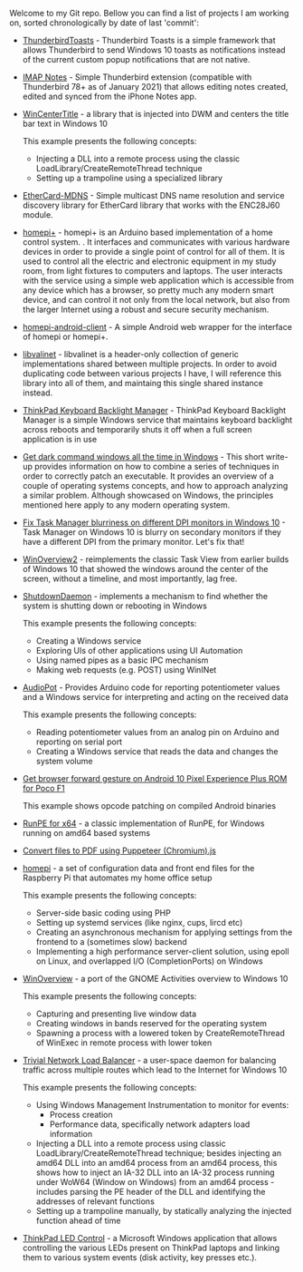 Welcome to my Git repo. Bellow you can find a list of projects I am working on, sorted chronologically by date of last 'commit':

* [ThunderbirdToasts](https://github.com/valinet/ThunderbirdToasts) - Thunderbird Toasts is a simple framework that allows Thunderbird to send Windows 10 toasts as notifications instead of the current custom popup notifications that are not native.

* [IMAP Notes](https://github.com/valinet/IMAPNotes) - Simple Thunderbird extension (compatible with Thunderbird 78+ as of January 2021) that allows editing notes created, edited and synced from the iPhone Notes app. 

* [WinCenterTitle](https://github.com/valinet/WinCenterTitle) - a library that is injected into DWM and centers the title bar text in Windows 10

  This example presents the following concepts:

  * Injecting a DLL into a remote process using the classic LoadLibrary/CreateRemoteThread technique
  * Setting up a trampoline using a specialized library

* [EtherCard-MDNS](https://github.com/valinet/EtherCard-MDNS) - Simple multicast DNS name resolution and service discovery library for EtherCard library that works with the ENC28J60 module.

* [homepi+](https://github.com/valinet/homepi-plus) - homepi+ is an Arduino based implementation of a home control system. . It interfaces and communicates with various hardware devices in order to provide a single point of control for all of them. It is used to control all the electric and electronic equipment in my study room, from light fixtures to computers and laptops. The user interacts with the service using a simple web application which is accessible from any device which has a browser, so pretty much any modern smart device, and can control it not only from the local network, but also from the larger Internet using a robust and secure security mechanism.

* [homepi-android-client](https://github.com/valinet/homepi-android-client) - A simple Android web wrapper for the interface of homepi or homepi+.

* [libvalinet](https://github.com/valinet/libvalinet) - libvalinet is a header-only collection of generic implementations shared between multiple projects. In order to avoid duplicating code between various projects I have, I will reference this library into all of them, and maintaing this single shared instance instead.

* [ThinkPad Keyboard Backlight Manager](https://github.com/valinet/kb_light) - ThinkPad Keyboard Backlight Manager is a simple Windows service that maintains keyboard backlight across reboots and temporarily shuts it off when a full screen application is in use

* [Get dark command windows all the time in Windows](https://gist.github.com/valinet/6afb524426635df9dbe2a9035701fcf4) - This short write-up provides information on how to combine a series of techniques in order to correctly patch an executable. It provides an overview of a couple of operating systems concepts, and how to approach analyzing a similar problem. Although showcased on Windows, the principles mentioned here apply to any modern operating system.

* [Fix Task Manager blurriness on different DPI monitors in Windows 10](https://gist.github.com/valinet/d66733e5f1398856bb21bda466a267cf) - Task Manager on Windows 10 is blurry on secondary monitors if they have a different DPI from the primary monitor. Let's fix that!

* [WinOverview2](https://github.com/valinet/WinOverview2) - reimplements the classic Task View from earlier builds of Windows 10 that showed the windows around the center of the screen, without a timeline, and most importantly, lag free.

* [ShutdownDaemon](https://github.com/valinet/ShutdownDaemon) - implements a mechanism to find whether the system is shutting down or rebooting in Windows

  This example presents the following concepts:

  - Creating a Windows service
  - Exploring UIs of other applications using UI Automation
  - Using named pipes as a basic IPC mechanism
  - Making web requests (e.g. POST) using WinINet

* [AudioPot](https://github.com/valinet/AudioPot) - Provides Arduino code for reporting potentiometer values and a Windows service for interpreting and acting on the received data

  This example presents the following concepts:

  * Reading potentiometer values from an analog pin on Arduino and reporting on serial port
  * Creating a Windows service that reads the data and changes the system volume

* [Get browser forward gesture on Android 10 Pixel Experience Plus ROM for Poco F1](https://gist.github.com/valinet/260d246136a36ca31eee5361e006a455)

  This example shows opcode patching on compiled Android binaries

* [RunPE for x64](https://gist.github.com/valinet/e27e64927db330b808c3a714c5165b0a) - a classic implementation of RunPE, for Windows running on amd64 based systems

* [Convert files to PDF using Puppeteer (Chromium).js](https://gist.github.com/valinet/8e9d3ca463003c8486b08856a0bc03fc#file-convert-files-to-pdf-using-puppeteer-chromium-js)

* [homepi](https://github.com/valinet/homepi) - a set of configuration data and front end files for the Raspberry Pi that automates my home office setup

  This example presents the following concepts:

  * Server-side basic coding using PHP
  * Setting up systemd services (like nginx, cups, lircd etc)
  * Creating an asynchronous mechanism for applying settings from the frontend to a (sometimes slow) backend
  * Implementing a high performance server-client solution, using epoll on Linux, and overlapped I/O (CompletionPorts) on Windows

* [WinOverview](https://github.com/valinet/WinOverview) - a port of the GNOME Activities overview to Windows 10

  This example presents the following concepts:

  * Capturing and presenting live window data
  * Creating windows in bands reserved for the operating system
  * Spawning a process with a lowered token by CreateRemoteThread of WinExec in remote process with lower token

* [Trivial Network Load Balancer](https://github.com/valinet/network-load-balancer) - a user-space daemon for balancing traffic across multiple routes which lead to the Internet for Windows 10

  This example presents the following concepts:

  * Using Windows Management Instrumentation to monitor for events:
    * Process creation
    * Performance data, specifically network adapters load information
  * Injecting a DLL into a remote process using classic LoadLibrary/CreateRemoteThread technique; besides injecting an amd64 DLL into an amd64 process from an amd64 process, this shows how to inject an IA-32 DLL into an IA-32 process running under WoW64 (Window on Windows) from an amd64 process - includes parsing the PE header of the DLL and identifying the addresses of relevant functions
  * Setting up a trampoline manually, by statically analyzing the injected function ahead of time

* [ThinkPad LED Control](https://github.com/valinet/ThinkPadLEDControl) - a Microsoft Windows application that allows controlling the various LEDs present on ThinkPad laptops and linking them to various system events (disk activity, key presses etc.).
